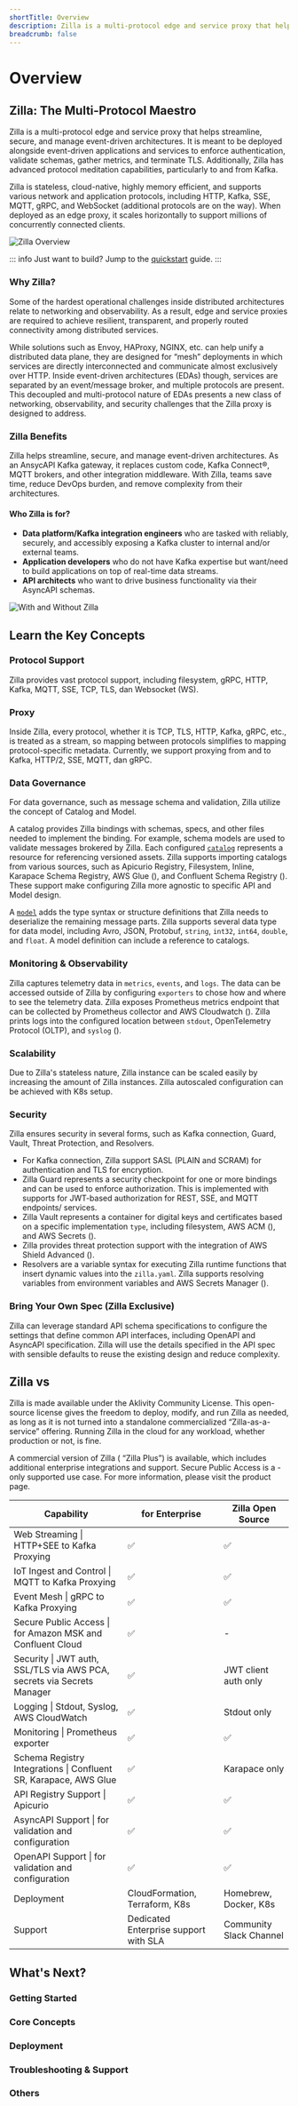 ```yaml
---
shortTitle: Overview
description: Zilla is a multi-protocol edge and service proxy that helps streamline, secure, and manage event-driven architectures. This article highlights the core concepts of Zilla and give overall overview of Zilla documentation.
breadcrumb: false
---
```


# Overview

## Zilla: The Multi-Protocol Maestro

Zilla is a multi-protocol edge and service proxy that helps streamline, secure, and manage event-driven architectures. It is meant to be deployed alongside event-driven applications and services to enforce authentication, validate schemas, gather metrics, and terminate TLS. Additionally, Zilla has advanced protocol meditation capabilities, particularly to and from Kafka.

Zilla is stateless, cloud-native, highly memory efficient, and supports various network and application protocols, including HTTP, Kafka, SSE, MQTT, gRPC, and WebSocket (additional protocols are on the way). When deployed as an edge proxy, it scales horizontally to support millions of concurrently connected clients.

![Zilla Overview](/zilla-overview.png)

::: info Just want to build?
Jump to the [quickstart](../how-tos/quickstart/index.md) guide.
:::

### Why Zilla?

Some of the hardest operational challenges inside distributed architectures relate to networking and observability. As a result, edge and service proxies are required to achieve resilient, transparent, and properly routed connectivity among distributed services.

While solutions such as Envoy, HAProxy, NGINX, etc. can help unify a distributed data plane, they are designed for “mesh” deployments in which services are directly interconnected and communicate almost exclusively over HTTP. Inside event-driven architectures (EDAs) though, services are separated by an event/message broker, and multiple protocols are present. This decoupled and multi-protocol nature of EDAs presents a new class of networking, observability, and security challenges that the Zilla proxy is designed to address.

### Zilla Benefits

Zilla helps streamline, secure, and manage event-driven architectures. As an AnsycAPI Kafka gateway, it replaces custom code, Kafka Connect®, MQTT brokers, and other integration middleware. With Zilla, teams save time, reduce DevOps burden, and remove complexity from their architectures.

#### Who Zilla is for?

- **Data platform/Kafka integration engineers** who are tasked with reliably, securely, and accessibly exposing a Kafka cluster to internal and/or external teams.
- **Application developers** who do not have Kafka expertise but want/need to build applications on top of real-time data streams.
- **API architects** who want to drive business functionality via their AsyncAPI schemas.

![With and Without Zilla](/before-after-zilla.svg)

## Learn the Key Concepts

### Protocol Support

Zilla provides vast protocol support, including filesystem, gRPC, HTTP, Kafka, MQTT, SSE, TCP, TLS, dan Websocket (WS).

### Proxy

Inside Zilla, every protocol, whether it is TCP, TLS, HTTP, Kafka, gRPC, etc., is treated as a stream, so mapping between protocols simplifies to mapping protocol-specific metadata. Currently, we support proxying from and to Kafka, HTTP/2, SSE, MQTT, dan gRPC.

### Data Governance

For data governance, such as message schema and validation, Zilla utilize the concept of Catalog and Model.

A catalog provides Zilla bindings with schemas, specs, and other files needed to implement the binding. For example, schema models are used to validate messages brokered by Zilla. Each configured [`catalog`](./reference/config/overview.md#catalogs) represents a resource for referencing versioned assets. Zilla supports importing catalogs from various sources, such as Apicurio Registry, Filesystem, Inline, Karapace Schema Registry, AWS Glue (<ZillaPlus/>), and Confluent Schema Registry (<ZillaPlus/>). These support make configuring Zilla more agnostic to specific API and Model design.

A [`model`](./reference/config/models/) adds the type syntax or structure definitions that Zilla needs to deserialize the remaining message parts. Zilla supports several data type for data model, including Avro, JSON, Protobuf, `string`, `int32`, `int64`, `double`, and `float`. A model definition can include a reference to catalogs.

### Monitoring & Observability

Zilla captures telemetry data in `metrics`, `events`, and `logs`. The data can be accessed outside of Zilla by configuring `exporters` to chose how and where to see the telemetry data. Zilla exposes Prometheus metrics endpoint that can be collected by Prometheus collector and AWS Cloudwatch (<ZillaPlus/>). Zilla prints logs into the configured location between `stdout`, OpenTelemetry Protocol (OLTP), and `syslog` (<ZillaPlus/>).

### Scalability

Due to Zilla's stateless nature, Zilla instance can be scaled easily by increasing the amount of Zilla instances. Zilla autoscaled configuration can be achieved with K8s setup.

### Security

Zilla ensures security in several forms, such as Kafka connection, Guard, Vault, Threat Protection, and Resolvers.

- For Kafka connection, Zilla support SASL (PLAIN and SCRAM) for authentication and TLS for encryption.
- Zilla Guard represents a security checkpoint for one or more bindings and can be used to enforce authorization. This is implemented with supports for JWT-based authorization for REST, SSE, and MQTT endpoints/ services.
- Zilla Vault represents a container for digital keys and certificates based on a specific implementation `type`, including filesystem, AWS ACM (<ZillaPlus/>), and AWS Secrets (<ZillaPlus/>).
- Zilla provides threat protection support with the integration of AWS Shield Advanced (<ZillaPlus/>).
- Resolvers are a variable syntax for executing Zilla runtime functions that insert dynamic values into the `zilla.yaml`. Zilla supports resolving variables from environment variables and AWS Secrets Manager (<ZillaPlus/>).

### Bring Your Own Spec (Zilla Exclusive)

Zilla can leverage standard API schema specifications to configure the settings that define common API interfaces, including OpenAPI and AsyncAPI specification. Zilla will use the details specified in the API spec with sensible defaults to reuse the existing design and reduce complexity.

## Zilla vs <ZillaPlus />

Zilla is made available under the Aklivity Community License. This open-source license gives the freedom to deploy, modify, and run Zilla as needed, as long as it is not turned into a standalone commercialized “Zilla-as-a-service” offering. Running Zilla in the cloud for any workload, whether production or not, is fine.

A commercial version of Zilla (<ZillaPlus/> “Zilla Plus”) is available, which includes additional enterprise integrations and support. Secure Public Access is a <ZillaPlus/>-only supported use case. For more information, please visit the [<ZillaPlus/>](https://www.aklivity.io/products/zilla-plus) product page.

| Capability                                                             | <ZillaPlus/> for Enterprise          | Zilla Open Source       |
| ---------------------------------------------------------------------- | ------------------------------------- | ----------------------- |
| Web Streaming \| HTTP+SEE to Kafka Proxying                            | ✅                                    | ✅                      |
| IoT Ingest and Control \| MQTT to Kafka Proxying                       | ✅                                    | ✅                      |
| Event Mesh \| gRPC to Kafka Proxying                                   | ✅                                    | ✅                      |
| Secure Public Access \| for Amazon MSK and Confluent Cloud             | ✅                                    | -                       |
| Security \| JWT auth, SSL/TLS via AWS PCA, secrets via Secrets Manager | ✅                                    | JWT client auth only    |
| Logging \| Stdout, Syslog, AWS CloudWatch                              | ✅                                    | Stdout only             |
| Monitoring \| Prometheus exporter                                      | ✅                                    | ✅                      |
| Schema Registry Integrations \| Confluent SR, Karapace, AWS Glue       | ✅                                    | Karapace only           |
| API Registry Support \| Apicurio                                       | ✅                                    | ✅                      |
| AsyncAPI Support \| for validation and configuration                   | ✅                                    | ✅                      |
| OpenAPI Support \| for validation and configuration                    | ✅                                    | ✅                      |
| Deployment                                                             | CloudFormation, Terraform, K8s        | Homebrew, Docker, K8s   |
| Support                                                                | Dedicated Enterprise support with SLA | Community Slack Channel |

## What's Next?

### Getting Started

<div class="overview_cards">
  <VPCard
    title="Quickstart"
    logo="/assets/icons/quickstart.svg"
    link="./cookbooks/quickstart/README.md"
  />

  <VPCard
    title="Zilla Use Cases"
    logo="/assets/icons/use cases.svg"
    link="./concepts/use-cases.md"
  />

  <VPCard
    title="VS Code Extension"
    logo="/assets/icons/build visualize.svg"
    link="./concepts/vscode/README.md"
  />
</div>

### Core Concepts

<div class="overview_cards">
  <VPCard
    title="Protocol"
    logo="/assets/icons/protocol.svg"
    link="#"
  />

  <VPCard
    title="Proxy"
    logo="/assets/icons/proxy.svg"
    link="#"
  />

  <VPCard
    title="Data Governance"
    logo="/assets/icons/data governance.svg"
    link="#"
  />

  <VPCard
    title="Monitoring & Observability"
    logo="/assets/icons/monitoring.svg"
    link="#"
  />

  <VPCard
    title="Scalability"
    logo="/assets/icons/scalability.svg"
    link="#"
  />

  <VPCard
    title="Security"
    logo="/assets/icons/security.svg"
    link="#"
  />

  <VPCard
    title="Bring Your Own Spec"
    logo="/assets/icons/bring your own.svg"
    link="#"
  />
</div>

### Deployment

<div class="overview_cards">
  <VPCard
    title="Install Zilla"
    logo="/assets/icons/install zilla.svg"
    link="#"
  />

  <VPCard
    title="Dynamic Loading of Zilla Configuration"
    logo="/assets/icons/dynamic loading.svg"
    link="#"
  />

  <VPCard
    title="Connecting to Kafka"
    logo="/assets/icons/connecting kafka.svg"
    link="#"
  />

  <VPCard
    title="Catalogs"
    logo="/assets/icons/catalogs.svg"
    link="#"
  />

  <VPCard
    title="Zilla Plus in Production"
    logo="/assets/icons/zilla in product.svg"
    link="#"
  />
</div>

### Troubleshooting & Support

<div class="overview_cards">
  <VPCard
    title="Troubleshooting Guides"
    logo="/assets/icons/troubleshoot.svg"
    link="#"
  />

  <VPCard
    title="Community Support"
    logo="/assets/icons/community support.svg"
    link="#"
  />

  <VPCard
    title="Enterprise Support (Zilla Plus)"
    logo="/assets/icons/enterprise.svg"
    link="#"
  />
</div>

### Others

<div class="overview_cards">
  <VPCard
    title="FAQ"
    logo="/assets/icons/faq.svg"
    link="#"
  />

  <VPCard
    title="Changelog"
    logo="/assets/icons/changelog.svg"
    link="#"
  />

  <VPCard
    title="Glossary"
    logo="/assets/icons/glossary.svg"
    link="#"
  />

  <VPCard
    title="Reference"
    logo="/assets/icons/reference.svg"
    link="/reference"
  />

  <VPCard
    title="Community"
    logo="/assets/icons/community.svg"
    link="#"
  />

  <VPCard
    title="Contribute"
    logo="/assets/icons/contribute.svg"
    link="#"
  />
</div>

